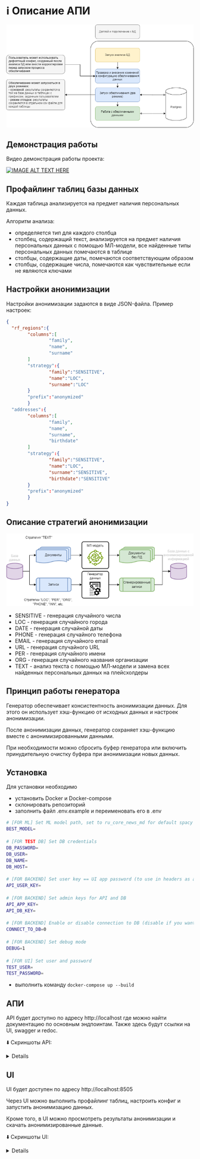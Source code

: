 # ℹ️ Описание АПИ

![schema](./images/schema1.png)

## Демонстрация работы

Видео демонстрация работы проекта:

[![IMAGE ALT TEXT HERE](https://img.youtube.com/vi/c3I-yBiqTe0/0.jpg)](https://www.youtube.com/watch?v=c3I-yBiqTe0)

## Профайлинг таблиц базы данных

Каждая таблица анализируется на предмет наличия персональных данных. 

Алгоритм анализа:
- определяется тип для каждого столбца
- столбец, содержащий текст, анализируется на предмет наличия персональных данных с помощью МЛ-модели,
все найденные типы персональных данных помечаются в таблице
- столбцы, содержащие даты, помечаются соответствующим образом
- столбцы, содержащие числа, помечаются как чувствительные если не являются ключами

## Настройки анонимизации

Настройки анонимизации задаются в виде JSON-файла. Пример настроек:
```json
{
  "rf_regions":{
        "columns":[
                "family",
                "name",
                "surname"
        ]
        "strategy":{
                "family":"SENSITIVE",
                "name":"LOC",
                "surname":"LOC"
        }
        "prefix":"anonymized"
        }
  "addresses":{
        "columns":[
                "family",
                "name",
                "surname",
                "birthdate"
        ]
        "strategy":{
                "family":"SENSITIVE",
                "name":"LOC",
                "surname":"SENSITIVE",
                "birthdate":"SENSITIVE"
        }
        "prefix":"anonymized"
        }
}
```

## Описание стратегий анонимизации

![schema](./images/schema2.png)

- SENSITIVE - генерация случайного числа
- LOC - генерация случайного города
- DATE - генерация случайной даты
- PHONE - генерация случайного телефона
- EMAIL - генерация случайного email
- URL - генерация случайного URL
- PER - генерация случайного имени
- ORG - генерация случайного названия организации
- TEXT - анализ текста с помощью МЛ-модели и замена всех найденных персональных данных на плейсхолдеры

## Принцип работы генератора

Генератор обеспечивает консистентность анонимизации данных. Для этого он использует хэш-функцию от исходных данных и настроек анонимизации.

После анонимизации данных, генератор сохраняет хэш-функцию вместе с анонимизированными данными. 

При необходимости можно сбросить буфер генератора или включить принудительную очистку буфера при анонимизации новых данных.

## Установка

Для установки необходимо
- установить Docker и Docker-compose
- склонировать репозиторий
- заполнить файл .env.example и переименовать его в .env

```bash
# [FOR ML] Set ML model path, set to ru_core_news_md for default spacy model
BEST_MODEL=

# [FOR TEST DB] Set DB credentials
DB_PASSWORD=
DB_USER=
DB_NAME=
DB_HOST=

# [FOR BACKEND] Set user key == UI app password (to use in headers as a value of api key: xxx)
API_USER_KEY=

# [FOR BACKEND] Set admin keys for API and DB
API_APP_KEY=
API_DB_KEY=

# [FOR BACKEND] Enable or disable connection to DB (disable if you want to connect to external DB)
CONNECT_TO_DB=0

# [FOR BACKEND] Set debug mode
DEBUG=1

# [FOR UI] Set user and password
TEST_USER=
TEST_PASSWORD=

```

- выполнить команду `docker-compose up --build`


## АПИ

API будет доступно по адресу http://localhost где можно найти документацию по основным эндпоинтам.
Также здесь будут ссылки на UI, swagger и redoc.

⬇️ Скриншоты API:
<details>

![API](./images/api1.png)

![API](./images/api2.png)

</details>

## UI

UI будет доступен по адресу http://localhost:8505

Через UI можно выполнить профайлинг таблиц, настроить конфиг и запустить анонимизацию данных.

Кроме того, в UI можно просмотреть результаты анонимизации и скачать анонимизированные данные.

⬇️ Скриншоты UI:

<details>

![UI](./images/ui2.png)

![UI](./images/ui1.png)

</details>
